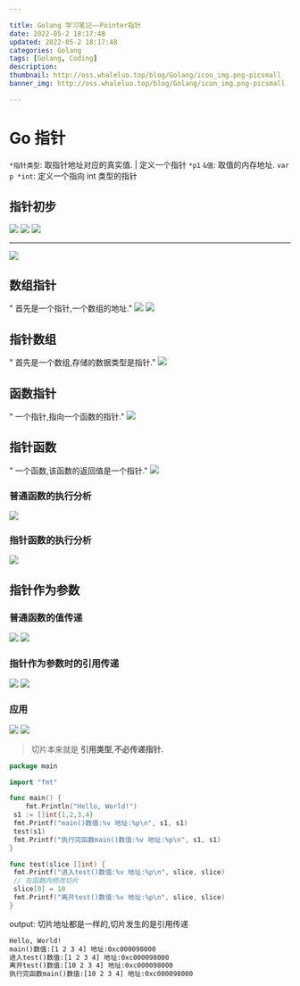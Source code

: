 ```yaml
---

title: Golang 学习笔记——Pointer指针
date: 2022-05-2 18:17:48
updated: 2022-05-2 18:17:48
categories: Golang
tags: [Golang, Coding]
description:
thumbnail: http://oss.whaleluo.top/blog/Golang/icon_img.png-picsmall
banner_img: http://oss.whaleluo.top/blog/Golang/icon_img.png-picsmall

---
```


# Go 指针

`*指针类型`: 取指针地址对应的真实值. | 定义一个指针 `*p1`
`&值`: 取值的内存地址.
`var p *int`: 定义一个指向 int 类型的指针

## 指针初步

![](http://oss.whaleluo.top/blog/Golang/pointer-1.png-picsmall)
![](http://oss.whaleluo.top/blog/Golang/pointer-2.png-picsmall)
![](http://oss.whaleluo.top/blog/Golang/pointer-3.png-picsmall)

---

![](http://oss.whaleluo.top/blog/Golang/pointer-7.png-picsmall)

## 数组指针

" 首先是一个指针,一个数组的地址."
![](http://oss.whaleluo.top/blog/Golang/pointer-4.png-picsmall)
![](http://oss.whaleluo.top/blog/Golang/pointer-5.png-picsmall)

## 指针数组

" 首先是一个数组,存储的数据类型是指针."
![](http://oss.whaleluo.top/blog/Golang/pointer-6.png-picsmall)

## 函数指针

" 一个指针,指向一个函数的指针."
![](http://oss.whaleluo.top/blog/Golang/pointer-8.png-picsmall)

## 指针函数

" 一个函数,该函数的返回值是一个指针."
![](http://oss.whaleluo.top/blog/Golang/pointer-9.png-picsmall)

### 普通函数的执行分析

![](http://oss.whaleluo.top/blog/Golang/pointer-10.png-picsmall)

### 指针函数的执行分析

![](http://oss.whaleluo.top/blog/Golang/pointer-11.png-picsmall)

## 指针作为参数

### 普通函数的值传递

![](http://oss.whaleluo.top/blog/Golang/pointer-12.png-picsmall)
![](http://oss.whaleluo.top/blog/Golang/pointer-13.png-picsmall)

### 指针作为参数时的引用传递

![](http://oss.whaleluo.top/blog/Golang/pointer-14.png-picsmall)
![](http://oss.whaleluo.top/blog/Golang/pointer-15.png-picsmall)

### 应用

![](http://oss.whaleluo.top/blog/Golang/pointer-16.png-picsmall)
![](http://oss.whaleluo.top/blog/Golang/pointer-17.png-picsmall)

> 切片本来就是 **引用类型**,**不必传递指针.**

```go
package main

import "fmt"

func main() {
    fmt.Println("Hello, World!")
 s1 := []int{1,2,3,4}
 fmt.Printf("main()数值:%v 地址:%p\n", s1, s1)
 test(s1)
 fmt.Printf("执行完函数main()数值:%v 地址:%p\n", s1, s1)
}

func test(slice []int) {
 fmt.Printf("进入test()数值:%v 地址:%p\n", slice, slice)
 // 在函数内修改切片
 slice[0] = 10
 fmt.Printf("离开test()数值:%v 地址:%p\n", slice, slice)
}
```

output:
切片地址都是一样的,切片发生的是引用传递

```txt
Hello, World!
main()数值:[1 2 3 4] 地址:0xc000098000
进入test()数值:[1 2 3 4] 地址:0xc000098000
离开test()数值:[10 2 3 4] 地址:0xc000098000
执行完函数main()数值:[10 2 3 4] 地址:0xc000098000
```
